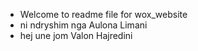 - Welcome to readme file for wox_website
- ni ndryshim nga Aulona Limani
- hej une jom Valon Hajredini